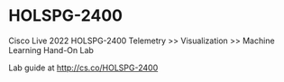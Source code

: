 # HOLSPG-2400
Cisco Live 2022 HOLSPG-2400 Telemetry >> Visualization >> Machine Learning Hand-On Lab

Lab guide at http://cs.co/HOLSPG-2400

